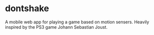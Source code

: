 # dontshake
A mobile web app for playing a game based on motion sensers. Heavily inspired by the PS3 game Johann Sebastian Joust.
